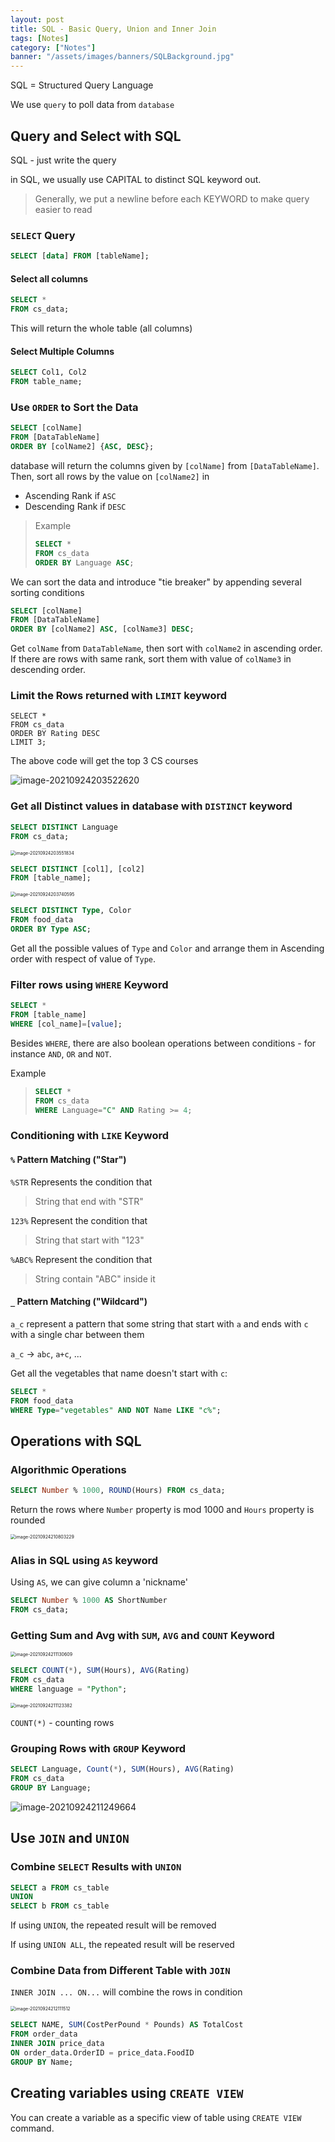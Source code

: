 ```yaml
---
layout: post
title: SQL - Basic Query, Union and Inner Join
tags: [Notes]
category: ["Notes"]
banner: "/assets/images/banners/SQLBackground.jpg"
---
```


SQL = Structured Query Language

We use `query` to poll data from `database`

## Query and Select with SQL

SQL - just write the query

in SQL, we usually use CAPITAL to distinct SQL keyword out.

> Generally, we put a newline before each KEYWORD to make query easier to read

### `SELECT` Query

```sql
SELECT [data] FROM [tableName];
```

#### Select all columns 

```sql
SELECT *
FROM cs_data;
```

This will return the whole table (all columns)

#### Select Multiple Columns

```sql
SELECT Col1, Col2 
FROM table_name;
```

### Use `ORDER` to Sort the Data

```sql
SELECT [colName]
FROM [DataTableName]
ORDER BY [colName2] {ASC, DESC};
```

database will return the columns given by `[colName]` from `[DataTableName]`. Then, sort all rows by the value on `[colName2]` in 

* Ascending Rank if `ASC`
* Descending Rank if `DESC`

> Example
>
> ```sql
> SELECT *
> FROM cs_data
> ORDER BY Language ASC;
> ```

We can sort the data and introduce "tie breaker" by appending several sorting conditions

```sql
SELECT [colName]
FROM [DataTableName]
ORDER BY [colName2] ASC, [colName3] DESC;
```

Get `colName` from `DataTableName`, then sort with `colName2` in ascending order. If there are rows with same rank, sort them with value of `colName3` in descending order.

### Limit the Rows returned with `LIMIT` keyword

```sqlite
SELECT *
FROM cs_data
ORDER BY Rating DESC
LIMIT 3;
```

The above code will get the top 3 CS courses 

![image-20210924203522620](https://markdown-img-1304853431.file.myqcloud.com/20210924203529.png)

### Get all Distinct values in database with `DISTINCT` keyword

```sql
SELECT DISTINCT Language
FROM cs_data;
```

<img src="https://markdown-img-1304853431.file.myqcloud.com/20210924203551.png" alt="image-20210924203551834" style="zoom:50%;" />

```sql
SELECT DISTINCT [col1], [col2]
FROM [table_name];
```

<img src="https://markdown-img-1304853431.file.myqcloud.com/20210924203740.png" alt="image-20210924203740595" style="zoom:50%;" />

```sql
SELECT DISTINCT Type, Color
FROM food_data
ORDER BY Type ASC;
```

Get all the possible values of `Type` and `Color` and arrange them in Ascending order with respect of value of `Type`.

### Filter rows using `WHERE` Keyword

```sql
SELECT *
FROM [table_name]
WHERE [col_name]=[value];
```

Besides `WHERE`, there are also boolean operations between conditions - for instance `AND`, `OR` and `NOT`.

Example

> ```sql
> SELECT *
> FROM cs_data
> WHERE Language="C" AND Rating >= 4;
> ```

### Conditioning with `LIKE` Keyword

#### `%` Pattern Matching ("Star")

`%STR` Represents the condition that

> String that end with "STR"

`123%` Represent the condition that

> String that start with "123"

`%ABC%` Represent the condition that

> String contain "ABC" inside it

#### `_` Pattern Matching ("Wildcard")

`a_c` represent a pattern that some string that start with `a` and ends with `c` with a single char between them

`a_c` -> `abc`, `a+c`, ...

Get all the vegetables that name doesn't start with `c`:

```sql
SELECT *
FROM food_data
WHERE Type="vegetables" AND NOT Name LIKE "c%";
```

## Operations with SQL

### Algorithmic Operations

```sql
SELECT Number % 1000, ROUND(Hours) FROM cs_data;
```

Return the rows where `Number` property is mod 1000 and `Hours` property is rounded

<img src="https://markdown-img-1304853431.file.myqcloud.com/20210924210803.png" alt="image-20210924210803229" style="zoom:50%;" />

### Alias in SQL using `AS` keyword

Using `AS`, we can give column a 'nickname'

```sql
SELECT Number % 1000 AS ShortNumber
FROM cs_data;
```

### Getting Sum and Avg with `SUM`, `AVG` and `COUNT` Keyword

<img src="https://markdown-img-1304853431.file.myqcloud.com/20210924211130.png" alt="image-20210924211130609" style="zoom:50%;" />

```sql
SELECT COUNT(*), SUM(Hours), AVG(Rating)
FROM cs_data
WHERE language = "Python";
```

<img src="https://markdown-img-1304853431.file.myqcloud.com/20210924211123.png" alt="image-20210924211123382" style="zoom:50%;" />

`COUNT(*)` - counting rows

### Grouping Rows with `GROUP` Keyword

```sql
SELECT Language, Count(*), SUM(Hours), AVG(Rating)
FROM cs_data
GROUP BY Language;
```

![image-20210924211249664](https://markdown-img-1304853431.file.myqcloud.com/20210924211249.png)

## Use `JOIN` and `UNION`

### Combine `SELECT` Results with `UNION`

```sql
SELECT a FROM cs_table
UNION
SELECT b FROM cs_table
```

If using `UNION`, the repeated result will be removed

If using `UNION ALL`, the repeated result will be reserved

### Combine Data from Different Table with `JOIN`

`INNER JOIN ... ON...` will combine the rows in condition

<img src="https://markdown-img-1304853431.file.myqcloud.com/20210924212111.png" alt="image-20210924212111512" style="zoom:50%;" />

```sql
SELECT NAME, SUM(CostPerPound * Pounds) AS TotalCost
FROM order_data
INNER JOIN price_data
ON order_data.OrderID = price_data.FoodID
GROUP BY Name;
```

## Creating variables using `CREATE VIEW`

You can create a variable as a specific view of table using `CREATE VIEW` command.
